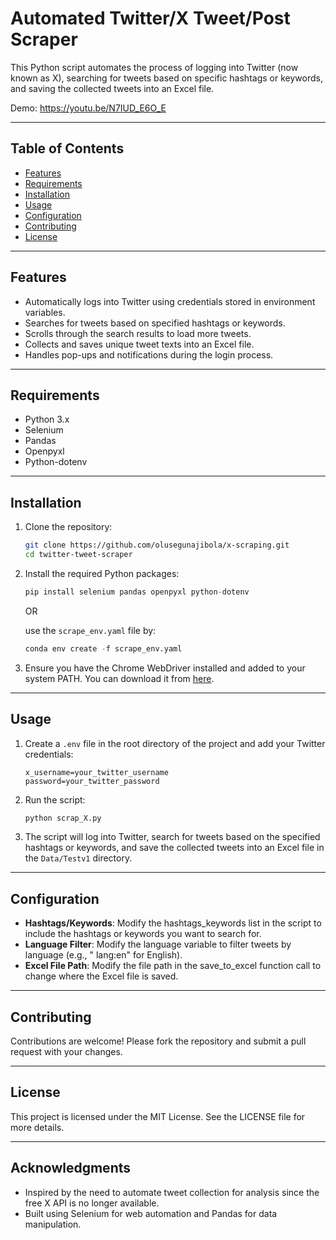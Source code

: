 # Automated Twitter/X Tweet/Post Scraper

This Python script automates the process of logging into Twitter (now known as X), searching for tweets based on specific hashtags or keywords, and saving the collected tweets into an Excel file.

Demo: https://youtu.be/N7IUD_E6O_E

---

## Table of Contents

- [Features](#features)
- [Requirements](#requirements)
- [Installation](#installation)
- [Usage](#usage)
- [Configuration](#configuration)
- [Contributing](#contributing)
- [License](#license)

---
## Features

- Automatically logs into Twitter using credentials stored in environment variables.
- Searches for tweets based on specified hashtags or keywords.
- Scrolls through the search results to load more tweets.
- Collects and saves unique tweet texts into an Excel file.
- Handles pop-ups and notifications during the login process.
---
## Requirements

- Python 3.x
- Selenium
- Pandas
- Openpyxl
- Python-dotenv
---
## Installation

1. Clone the repository:
   ```sh
   git clone https://github.com/olusegunajibola/x-scraping.git
   cd twitter-tweet-scraper
   ```
2. Install the required Python packages:
    ```python
    pip install selenium pandas openpyxl python-dotenv
    ```
    OR

    use the `scrape_env.yaml` file by:
    ```python
    conda env create -f scrape_env.yaml
    ```
3. Ensure you have the Chrome WebDriver installed and added to your system PATH. You can download it from [here](https://sites.google.com/a/chromium.org/chromedriver/).
---
## Usage

1. Create a `.env` file in the root directory of the project and add your Twitter credentials:
    ````text
   x_username=your_twitter_username
    password=your_twitter_password
   ````
   
2. Run the script:
    ````python
    python scrap_X.py
   ````
3. The script will log into Twitter, search for tweets based on the specified hashtags or keywords, and save the collected tweets into an Excel file in the `Data/Testv1` directory.

---

## Configuration

- **Hashtags/Keywords**: Modify the hashtags_keywords list in the script to include the hashtags or keywords you want to search for.  
- **Language Filter**: Modify the language variable to filter tweets by language (e.g., " lang:en" for English).  
- **Excel File Path**: Modify the file path in the save_to_excel function call to change where the Excel file is saved.  

---
## Contributing
Contributions are welcome! Please fork the repository and submit a pull request with your changes.

---
## License

This project is licensed under the MIT License. See the LICENSE file for more details.

---
## Acknowledgments

- Inspired by the need to automate tweet collection for analysis since the free X API is no longer available.
- Built using Selenium for web automation and Pandas for data manipulation.
